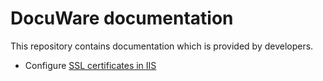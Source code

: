 # DocuWare documentation

This repository contains documentation which is provided by developers.

* Configure [SSL certificates in IIS](./https/)
